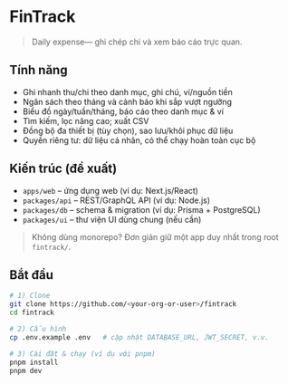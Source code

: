 # FinTrack

> Daily expense— ghi chép chi và xem báo cáo trực quan.

## Tính năng
- Ghi nhanh thu/chi theo danh mục, ghi chú, ví/nguồn tiền
- Ngân sách theo tháng và cảnh báo khi sắp vượt ngưỡng
- Biểu đồ ngày/tuần/tháng, báo cáo theo danh mục & ví
- Tìm kiếm, lọc nâng cao; xuất CSV
- Đồng bộ đa thiết bị (tùy chọn), sao lưu/khôi phục dữ liệu
- Quyền riêng tư: dữ liệu cá nhân, có thể chạy hoàn toàn cục bộ

## Kiến trúc (đề xuất)
- `apps/web` – ứng dụng web (ví dụ: Next.js/React)
- `packages/api` – REST/GraphQL API (ví dụ: Node.js)
- `packages/db` – schema & migration (ví dụ: Prisma + PostgreSQL)
- `packages/ui` – thư viện UI dùng chung (nếu cần)

> Không dùng monorepo? Đơn giản giữ một app duy nhất trong root `fintrack/`.

## Bắt đầu
```bash
# 1) Clone
git clone https://github.com/<your-org-or-user>/fintrack
cd fintrack

# 2) Cấu hình
cp .env.example .env   # cập nhật DATABASE_URL, JWT_SECRET, v.v.

# 3) Cài đặt & chạy (ví dụ với pnpm)
pnpm install
pnpm dev
